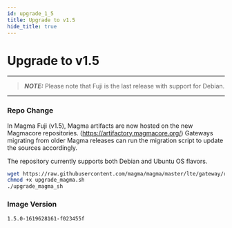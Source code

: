 ```yaml
---
id: upgrade_1_5
title: Upgrade to v1.5
hide_title: true
---
```


# Upgrade to v1.5

---
> **_NOTE:_** Please note that Fuji is the last release with support for Debian.
---

### Repo Change

In Magma Fuji (v1.5), Magma artifacts are now hosted on the new Magmacore repositories.
(https://artifactory.magmacore.org/)
Gateways migrating from older Magma releases can run the migration script to update the sources accordingly.

The repository currently supports both Debian and Ubuntu OS flavors.

```bash
wget https://raw.githubusercontent.com/magma/magma/master/lte/gateway/release/upgrade_magma.sh
chmod +x upgrade_magma.sh
./upgrade_magma_sh
```

### Image Version

`1.5.0-1619628161-f023455f`
